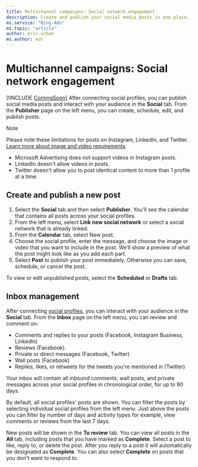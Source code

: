 ```yaml
---
title: Multichannel campaigns: Social network engagement
description: Create and publish your social media posts in one place.
ms.service: "Bing-Ads"
ms.topic: "article"
author: eric-urban
ms.author: eur
---
```


# Multichannel campaigns: Social network engagement

[!INCLUDE [ComingSoon](./includes/ComingSoon.md)]
After connecting social profiles, you can publish social media posts and interact with your audience in the **Social** tab. From the **Publisher** page on the left menu, you can create, schedule, edit, and publish posts.

> [!NOTE]
> Please note these limitations for posts on Instagram, LinkedIn, and Twitter. [Learn more about image and video requirements](./hlp_DMC_CONC_ImageVideoRequirements.md)
- Microsoft Advertising does not support videos in Instagram posts.
- LinkedIn doesn't allow videos in posts.
- Twitter doesn't allow you to post identical content to more than 1 profile at a time.

## Create and publish a new post

1. Select the **Social** tab and then select **Publisher**. You'll see the calendar that contains all posts across your social profiles.
1. From the left menu, select **Link new social network** or select a social network that is already linked.
1. From the **Calendar** tab, select New post.
1. Choose the social profile, enter the message, and choose the image or video that you want to include in the post. We’ll show a preview of what the post might look like as you add each part.
1. Select **Post** to publish your post immediately. Otherwise you can save, schedule, or cancel the post.

To view or edit unpublished posts, select the **Scheduled** or **Drafts** tab.

## Inbox management

After connecting [social profiles](./hlp_DMC_CONC_AccountSettings.md), you can interact with your audience in the **Social** tab. From the **Inbox** page on the left menu, you can review and comment on:

- Comments and replies to your posts (Facebook, Instagram Business, LinkedIn)
- Reviews (Facebook).
- Private or direct messages (Facebook, Twitter)
- Wall posts (Facebook)
- Replies, likes, or retweets for the tweets you're mentioned in (Twitter)

Your inbox will contain all inbound comments, wall posts, and private messages across your social profiles in chronological order, for up to 90 days.

By default, all social profiles' posts are shown. You can filter the posts by selecting individual social profiles from the left menu. Just above the posts you can filter by number of days and activity types for example, view comments or reviews from the last 7 days.

New posts will be shown in the **To review** tab. You can view all posts in the **All** tab, including posts that you have marked as **Complete**. Select a post to like, reply to, or delete the post. After you reply to a post it will automatically be designated as **Complete**. You can also select **Complete** on posts that you don't want to respond to.


